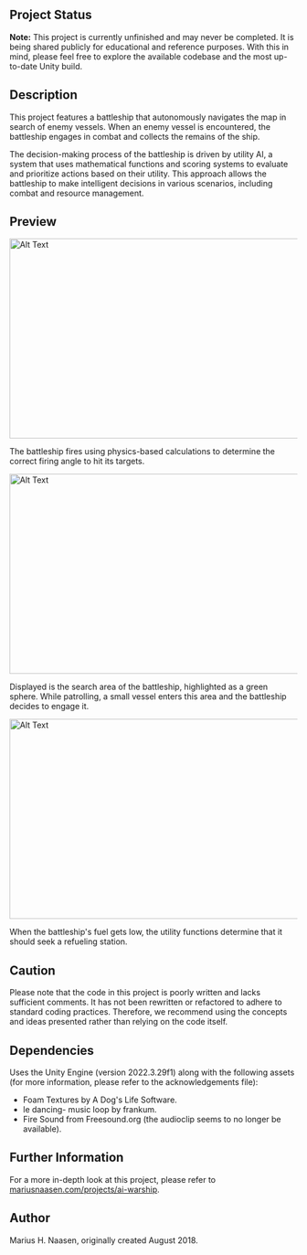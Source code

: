 ## Project Status
**Note:** This project is currently unfinished and may never be completed. It is being shared publicly for educational and reference purposes. With this in mind, please feel free to explore the available codebase and the most up-to-date Unity build.

## Description

This project features a battleship that autonomously navigates the map in search of enemy vessels. When an enemy vessel is encountered, the battleship engages in combat and collects the remains of the ship.

The decision-making process of the battleship is driven by utility AI, a system that uses mathematical functions and scoring systems to evaluate and prioritize actions based on their utility. This approach allows the battleship to make intelligent decisions in various scenarios, including combat and resource management.

## Preview

<img src="assets/preview-fire.gif" alt="Alt Text" width="600" height="350" />

The battleship fires using physics-based calculations to determine the correct firing angle to hit its targets.

<img src="assets/preview-search.gif" alt="Alt Text" width="600" height="350" />

Displayed is the search area of the battleship, highlighted as a green sphere. While patrolling, a small vessel enters this area and the battleship decides to engage it.

<img src="assets/preview-refuel.gif" alt="Alt Text" width="600" height="350" />

When the battleship's fuel gets low, the utility functions determine that it should seek a refueling station.

## Caution
Please note that the code in this project is poorly written and lacks sufficient comments. It has not been rewritten or refactored to adhere to standard coding practices. Therefore, we recommend using the concepts and ideas presented rather than relying on the code itself.

## Dependencies
Uses the Unity Engine (version 2022.3.29f1) along with the following assets (for more information, please refer to the acknowledgements file):
* Foam Textures by A Dog's Life Software.
* le dancing- music loop by frankum.
* Fire Sound from Freesound.org (the audioclip seems to no longer be available).

## Further Information

For a more in-depth look at this project, please refer to [mariusnaasen.com/projects/ai-warship](https://mariusnaasen.com/projects/ai-warship).

## Author
Marius H. Naasen, originally created August 2018.

